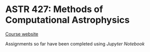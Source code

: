 # ASTR 427: Methods of Computational Astrophysics

[Course website](http://faculty.washington.edu/trq/astr427/)

Assignments so far have been completed using *Jupyter Notebook*